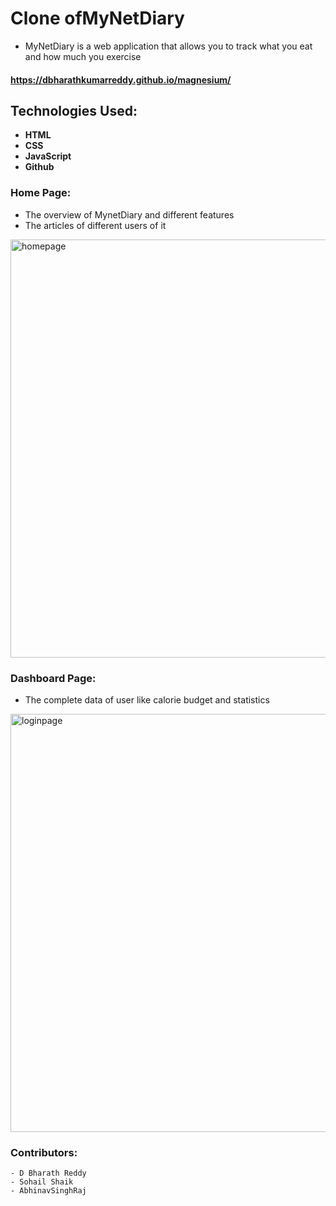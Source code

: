 # Clone ofMyNetDiary
 - MyNetDiary is a web application that allows you to track what you eat and how much you exercise
 #### https://dbharathkumarreddy.github.io/magnesium/
 ## Technologies Used:
 
- **HTML**
- **CSS**
- **JavaScript**
- **Github**


### Home Page:
- The overview of MynetDiary and different features
- The articles of different users of it
<img width="669" alt="homepage" src = "https://github.com/DBharathkumarReddy/magnesium/blob/main/Screenshot%20(550).png?raw=true"/>



### Dashboard Page:
- The complete data of user like calorie budget and statistics
<img width="669" alt ="loginpage" src = "https://github.com/DBharathkumarReddy/magnesium/blob/main/Screenshot%20(551).png?raw=true"/>

### Contributors:
    - D Bharath Reddy
    - Sohail Shaik
    - AbhinavSinghRaj
